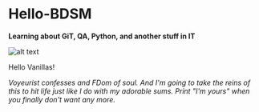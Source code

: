 # Hello-BDSM
**Learning about GiT, QA, Python,  and another stuff in IT**

![alt text](https://i.pinimg.com/originals/35/b5/1b/35b51b3e4593a377b8f56b4511ce5052.jpg)

Hello Vanillas!

*Voyeurist confesses and FDom of soul.
And I'm going to take the reins of this to hit life just like I do with my adorable sums.
Print "I'm yours" when you finally don't want any more.*
